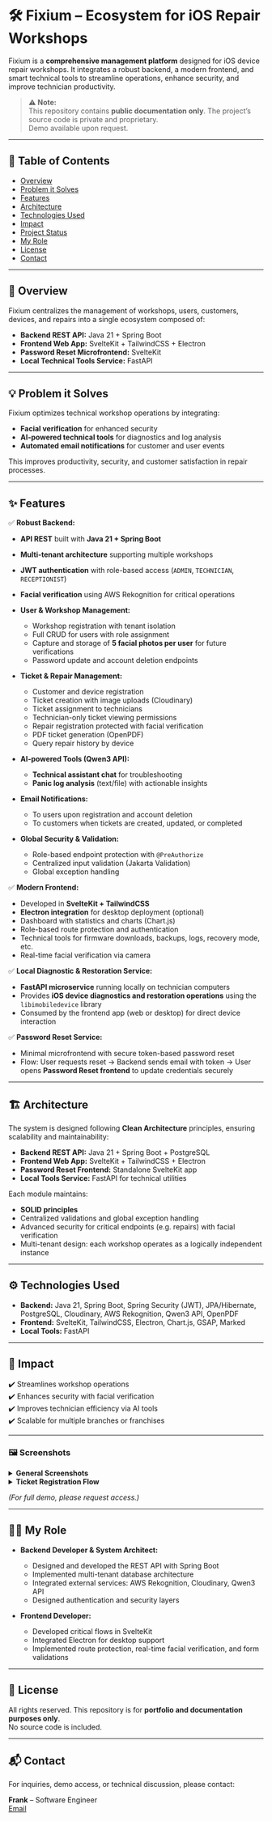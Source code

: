 # 🛠️ Fixium – Ecosystem for iOS Repair Workshops

Fixium is a **comprehensive management platform** designed for iOS device repair workshops. It integrates a robust backend, a modern frontend, and smart technical tools to streamline operations, enhance security, and improve technician productivity.

> **⚠️ Note:**  
> This repository contains **public documentation only**. The project’s source code is private and proprietary.  
> Demo available upon request.

---

## 📌 **Table of Contents**

- [Overview](#overview)
- [Problem it Solves](#problem-it-solves)
- [Features](#features)
- [Architecture](#architecture)
- [Technologies Used](#technologies-used)
- [Impact](#impact)
- [Project Status](#project-status)
- [My Role](#my-role)
- [License](#license)
- [Contact](#contact)

---

## 📝 Overview

Fixium centralizes the management of workshops, users, customers, devices, and repairs into a single ecosystem composed of:

- **Backend REST API:** Java 21 + Spring Boot  
- **Frontend Web App:** SvelteKit + TailwindCSS + Electron  
- **Password Reset Microfrontend:** SvelteKit  
- **Local Technical Tools Service:** FastAPI

---

## 💡 **Problem it Solves**

Fixium optimizes technical workshop operations by integrating:

- **Facial verification** for enhanced security  
- **AI-powered technical tools** for diagnostics and log analysis  
- **Automated email notifications** for customer and user events

This improves productivity, security, and customer satisfaction in repair processes.

---

## ✨ **Features**

✅ **Robust Backend:**

* **API REST** built with **Java 21 + Spring Boot**
* **Multi-tenant architecture** supporting multiple workshops
* **JWT authentication** with role-based access (`ADMIN`, `TECHNICIAN`, `RECEPTIONIST`)
* **Facial verification** using AWS Rekognition for critical operations
* **User & Workshop Management:**

  * Workshop registration with tenant isolation
  * Full CRUD for users with role assignment
  * Capture and storage of **5 facial photos per user** for future verifications
  * Password update and account deletion endpoints
* **Ticket & Repair Management:**

  * Customer and device registration
  * Ticket creation with image uploads (Cloudinary)
  * Ticket assignment to technicians
  * Technician-only ticket viewing permissions
  * Repair registration protected with facial verification
  * PDF ticket generation (OpenPDF)
  * Query repair history by device
* **AI-powered Tools (Qwen3 API):**

  * **Technical assistant chat** for troubleshooting
  * **Panic log analysis** (text/file) with actionable insights
* **Email Notifications:**

  * To users upon registration and account deletion
  * To customers when tickets are created, updated, or completed
* **Global Security & Validation:**

  * Role-based endpoint protection with `@PreAuthorize`
  * Centralized input validation (Jakarta Validation)
  * Global exception handling

✅ **Modern Frontend:**

* Developed in **SvelteKit + TailwindCSS**
* **Electron integration** for desktop deployment (optional)
* Dashboard with statistics and charts (Chart.js)
* Role-based route protection and authentication
* Technical tools for firmware downloads, backups, logs, recovery mode, etc.
* Real-time facial verification via camera

✅ **Local Diagnostic & Restoration Service:**

* **FastAPI microservice** running locally on technician computers
* Provides **iOS device diagnostics and restoration operations** using the `libimobiledevice` library
* Consumed by the frontend app (web or desktop) for direct device interaction

✅ **Password Reset Service:**

* Minimal microfrontend with secure token-based password reset
* Flow: User requests reset → Backend sends email with token → User opens **Password Reset frontend** to update credentials securely

---

## 🏗️ **Architecture**

The system is designed following **Clean Architecture** principles, ensuring scalability and maintainability:

- **Backend REST API:** Java 21 + Spring Boot + PostgreSQL  
- **Frontend Web App:** SvelteKit + TailwindCSS + Electron  
- **Password Reset Frontend:** Standalone SvelteKit app  
- **Local Tools Service:** FastAPI for technical utilities

Each module maintains:

- **SOLID principles**  
- Centralized validations and global exception handling  
- Advanced security for critical endpoints (e.g. repairs) with facial verification  
- Multi-tenant design: each workshop operates as a logically independent instance

---

## ⚙️ **Technologies Used**

- **Backend:** Java 21, Spring Boot, Spring Security (JWT), JPA/Hibernate, PostgreSQL, Cloudinary, AWS Rekognition, Qwen3 API, OpenPDF
- **Frontend:** SvelteKit, TailwindCSS, Electron, Chart.js, GSAP, Marked
- **Local Tools:** FastAPI

---

## 🚀 **Impact**

✔️ Streamlines workshop operations  
✔️ Enhances security with facial verification  
✔️ Improves technician efficiency via AI tools  
✔️ Scalable for multiple branches or franchises

---

### 🖼️ **Screenshots**

<details>
<summary><strong>General Screenshots</strong></summary>

<p align="center">
  <img src="./assets/1-login.png" alt="Login Screen"/>
</p>

<p align="center">
  <img src="./assets/2-registro.png" alt="User Registration"/>
</p>

<p align="center">
  <img src="./assets/3-dashboard.png" alt="Dashboard Overview"/>
</p>

<p align="center">
  <img src="./assets/4-tickets-view.png" alt="Tickets View"/>
</p>

<p align="center">
  <img src="./assets/5-ticket-detail.png" alt="Ticket Detail"/>
</p>

<p align="center">
  <img src="./assets/6-repairs-view.png" alt="Repairs Management"/>
</p>

<p align="center">
  <img src="./assets/7-users.png" alt="Users Management"/>
</p>

<p align="center">
  <img src="./assets/10-ai-assistant.png" alt="AI Technical Assistant"/>
</p>

<p align="center">
  <img src="./assets/11-panic-tool.png" alt="Panic Log Analysis Tool"/>
</p>

</details>

<details>
<summary><strong>Ticket Registration Flow</strong></summary>

<p align="center">
  <img src="./assets/register-client.png" alt="Register Client"/>
</p>

<p align="center">
  <img src="./assets/select-device.png" alt="Select Device"/>
</p>

<p align="center">
  <img src="./assets/device-status.png" alt="Device Status"/>
</p>

<p align="center">
  <img src="./assets/upload-images.png" alt="Upload Images"/>
</p>

<p align="center">
  <img src="./assets/summary.png" alt="Summary"/>
</p>

</details>



*(For full demo, please request access.)*

---

## 👨‍💻 **My Role**

- **Backend Developer & System Architect:**  
  - Designed and developed the REST API with Spring Boot  
  - Implemented multi-tenant database architecture  
  - Integrated external services: AWS Rekognition, Cloudinary, Qwen3 API  
  - Designed authentication and security layers

- **Frontend Developer:**  
  - Developed critical flows in SvelteKit  
  - Integrated Electron for desktop support  
  - Implemented route protection, real-time facial verification, and form validations

---

## 📄 **License**

All rights reserved. This repository is for **portfolio and documentation purposes only**.  
No source code is included.

---

## 📬 **Contact**

For inquiries, demo access, or technical discussion, please contact:

**Frank** – Software Engineer  
[Email](mailto:f.cornejo.pacheco@gmail.com)
